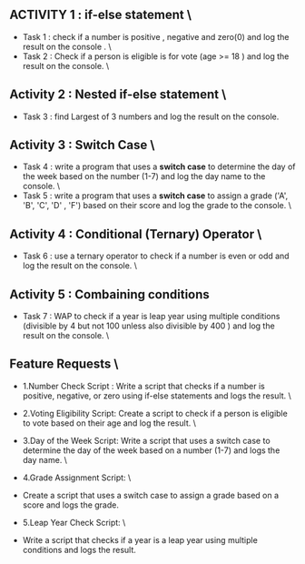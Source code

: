 ## ACTIVITY 1 : if-else statement  \
* Task 1 : check if a number is positive , negative and zero(0) and log the result on the console .  \
* Task 2 : Check if a person is eligible is for vote (age >= 18 ) and log the result on the console.  \
## Activity 2  : Nested if-else statement  \
* Task 3 : find Largest of 3 numbers and log the result on the console.  
## Activity 3 : Switch Case  \
* Task 4 : write a program that uses a **switch case** to determine the day of the week based on the number (1-7) and log the day name to the console.  \
* Task 5 : write a program that uses a **switch case** to assign a grade ('A', 'B', 'C', 'D' , 'F') based on their score and log the grade to the console.  \
## Activity 4 : Conditional **(Ternary)** Operator  \
* Task 6 : use a ternary operator to check if a number is even or odd and log the result on the console.  \
## Activity 5 : Combaining conditions
* Task 7 : WAP to check if a year is leap year using multiple conditions (divisible by 4 but not 100 unless also divisible by 400 ) and log the result on the console.  \

## Feature Requests  \
* 1.Number Check Script : Write a script that checks if a number is positive, negative, or zero using if-else statements and logs the result.  \

* 2.Voting Eligibility Script: Create a script to check if a person is eligible to vote based on their age and log the result. \

* 3.Day of the Week Script: Write a script that uses a switch case to determine the day of the week based on a number (1-7) and logs the day name.  \

* 4.Grade Assignment Script:  \
* Create a script that uses a switch case to assign a grade based on a score and logs the grade.

* 5.Leap Year Check Script: \
* Write a script that checks if a year is a leap year using multiple conditions and logs the result.


